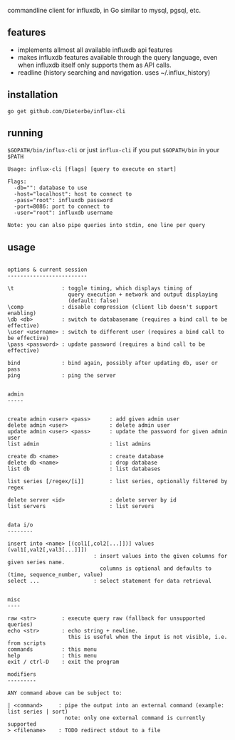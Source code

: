 commandline client for influxdb, in Go
similar to mysql, pgsql, etc.

features
--------

* implements allmost all available influxdb api features
* makes influxdb features available through the query language, even when influxdb itself only supports them as API calls.
* readline (history searching and navigation. uses ~/.influx_history)


installation
------------

```
go get github.com/Dieterbe/influx-cli
```

running
-------

`$GOPATH/bin/influx-cli` or just `influx-cli` if you put `$GOPATH/bin` in your `$PATH`

```
Usage: influx-cli [flags] [query to execute on start]

Flags:
  -db="": database to use
  -host="localhost": host to connect to
  -pass="root": influxdb password
  -port=8086: port to connect to
  -user="root": influxdb username

Note: you can also pipe queries into stdin, one line per query
```

usage
-----

```

options & current session
-------------------------

\t               : toggle timing, which displays timing of
                   query execution + network and output displaying
                   (default: false)
\comp            : disable compression (client lib doesn't support enabling)
\db <db>         : switch to databasename (requires a bind call to be effective)
\user <username> : switch to different user (requires a bind call to be effective)
\pass <password> : update password (requires a bind call to be effective)

bind             : bind again, possibly after updating db, user or pass
ping             : ping the server


admin
-----


create admin <user> <pass>      : add given admin user
delete admin <user>             : delete admin user
update admin <user> <pass>      : update the password for given admin user
list admin                      : list admins

create db <name>                : create database
delete db <name>                : drop database
list db                         : list databases

list series [/regex/[i]]        : list series, optionally filtered by regex

delete server <id>              : delete server by id
list servers                    : list servers


data i/o
--------

insert into <name> [(col1[,col2[...]])] values (val1[,val2[,val3[...]]])
                           : insert values into the given columns for given series name.
                             columns is optional and defaults to (time, sequence_number, value)
select ...                 : select statement for data retrieval


misc
----

raw <str>        : execute query raw (fallback for unsupported queries)
echo <str>       : echo string + newline.
                   this is useful when the input is not visible, i.e. from scripts
commands         : this menu
help             : this menu
exit / ctrl-D    : exit the program

modifiers
---------

ANY command above can be subject to:

| <command>     : pipe the output into an external command (example: list series | sort)
                  note: only one external command is currently supported
> <filename>    : TODO redirect stdout to a file

```
